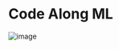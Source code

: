 # Code Along ML
![image](https://github.com/user-attachments/assets/78c9e075-3150-43e3-b014-4f2fb5cd3478)
